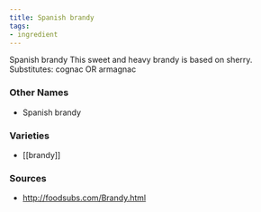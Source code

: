 ```yaml
---
title: Spanish brandy
tags:
- ingredient
---
```

Spanish brandy This sweet and heavy brandy is based on sherry. Substitutes: cognac OR armagnac

### Other Names

* Spanish brandy

### Varieties

* [[brandy]]

### Sources
* http://foodsubs.com/Brandy.html
